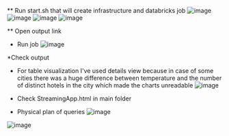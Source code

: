 ** Run start.sh that will create infrastructure and databricks job
![image](https://github.com/GaborDevv/m13_sparkstreaming/assets/147967502/b25e71e2-a9a3-4f9e-82b7-2ffc1f671d14)
![image](https://github.com/GaborDevv/m13_sparkstreaming/assets/147967502/b1632b13-f1bd-4143-942e-ae9097b24283)
![image](https://github.com/GaborDevv/m13_sparkstreaming/assets/147967502/29aa5a06-6492-4137-92b5-fe60d32365ad)
![image](https://github.com/GaborDevv/m13_sparkstreaming/assets/147967502/094f21a3-f2b9-4fdb-9b80-676cddcc4681)

** Open output link
* Run job
![image](https://github.com/GaborDevv/m13_sparkstreaming/assets/147967502/907b08d7-6f03-4dfe-a2b4-f4207adf0311)

*Check output


- For table visualization I've used details view because in case of some cities there was a huge difference between temperature and the number of distinct hotels in the city which made the charts unreadable
![image](https://github.com/GaborDevv/m13_sparkstreaming/assets/147967502/854255c9-0a6f-4417-85a1-15fcf13b37ce)

- Check StreamingApp.html in main folder


- Physical plan of queries
![image](https://github.com/GaborDevv/m13_sparkstreaming/assets/147967502/4317cf72-a2a4-44ba-b6c9-9d963be61746)

![image](https://github.com/GaborDevv/m13_sparkstreaming/assets/147967502/499fcb5f-a6ad-4c81-a203-74283364a35d)

